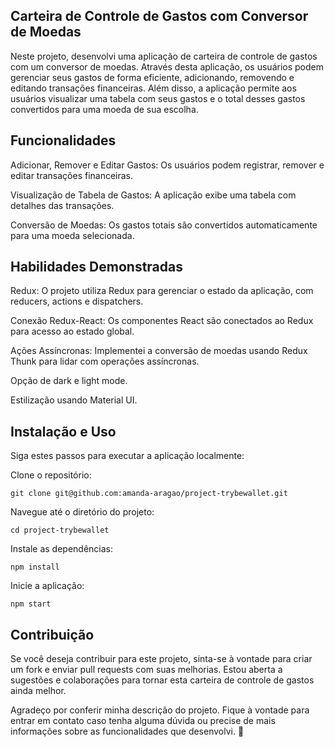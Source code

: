 ## Carteira de Controle de Gastos com Conversor de Moedas
Neste projeto, desenvolvi uma aplicação de carteira de controle de gastos com um conversor de moedas. Através desta aplicação, os usuários podem gerenciar seus gastos de forma eficiente, adicionando, removendo e editando transações financeiras. Além disso, a aplicação permite aos usuários visualizar uma tabela com seus gastos e o total desses gastos convertidos para uma moeda de sua escolha.

## Funcionalidades
Adicionar, Remover e Editar Gastos: Os usuários podem registrar, remover e editar transações financeiras.

Visualização de Tabela de Gastos: A aplicação exibe uma tabela com detalhes das transações.

Conversão de Moedas: Os gastos totais são convertidos automaticamente para uma moeda selecionada.

## Habilidades Demonstradas
Redux: O projeto utiliza Redux para gerenciar o estado da aplicação, com reducers, actions e dispatchers.

Conexão Redux-React: Os componentes React são conectados ao Redux para acesso ao estado global.

Ações Assíncronas: Implementei a conversão de moedas usando Redux Thunk para lidar com operações assíncronas.

Opção de dark e light mode.

Estilização usando Material UI. 

## Instalação e Uso
Siga estes passos para executar a aplicação localmente:

Clone o repositório:
```
git clone git@github.com:amanda-aragao/project-trybewallet.git
```

Navegue até o diretório do projeto:
```
cd project-trybewallet
```
Instale as dependências:
```
npm install
```
Inicie a aplicação:
```
npm start
```

## Contribuição
Se você deseja contribuir para este projeto, sinta-se à vontade para criar um fork e enviar pull requests com suas melhorias. Estou aberta a sugestões e colaborações para tornar esta carteira de controle de gastos ainda melhor.

Agradeço por conferir minha descrição do projeto. Fique à vontade para entrar em contato caso tenha alguma dúvida ou precise de mais informações sobre as funcionalidades que desenvolvi. 💖
